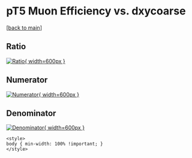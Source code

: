 # pT5 Muon Efficiency vs. dxycoarse

[[back to main](./)]



## Ratio

[![Ratio](../mtv/var/pT5_13_eff_dxycoarse.png){ width=600px }](../mtv/var/pT5_13_eff_dxycoarse.pdf)

## Numerator

[![Numerator](../mtv/num/pT5_13_eff_dxycoarse_num.png){ width=600px }](../mtv/num/pT5_13_eff_dxycoarse_num.pdf)

## Denominator

[![Denominator](../mtv/den/pT5_13_eff_dxycoarse_den.png){ width=600px }](../mtv/den/pT5_13_eff_dxycoarse_den.pdf)


``` {=html}
<style>
body { min-width: 100% !important; }
</style>
```
